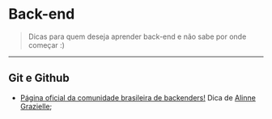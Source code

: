  # Back-end 

> Dicas para quem deseja aprender back-end e não sabe por onde começar :)  

---  

## Git e Github

- [Página oficial da comunidade brasileira de backenders!](https://github.com/backend-br) Dica de [Alinne Grazielle](https://github.com/alinnegrazielle);
